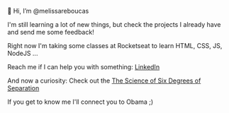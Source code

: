 👋 Hi, I’m @melissareboucas

I'm still learning a lot of new things, 
but check the projects I already have and send me some feedback!

Right now I'm taking some classes at Rocketseat to learn HTML, CSS, JS, NodeJS ...

Reach me if I can help you with something: [LinkedIn](https://www.linkedin.com/in/melissa-viana-618137162/)

And now a curiosity:
Check out the [The Science of Six Degrees of Separation](https://www.youtube.com/watch?v=TcxZSmzPw8k)

If you get to know me I'll connect you to Obama ;) 


<!---
melissareboucas/melissareboucas is a ✨ special ✨ repository because its `README.md` (this file) appears on your GitHub profile.
You can click the Preview link to take a look at your changes.
--->
